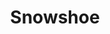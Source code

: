 ---
title: Snowshoe
layout: cats
permalink: /cats/snowshoe/
published: true
isPublic_b: true

breed_txt: Snowshoe
image_img: /assets/site/images/Snowshoe.jpg
hairType_txt: Short
trait_txt: Chooses Favourites
playfullness_txt: Playful
intelligence_txt: Intelligent
---